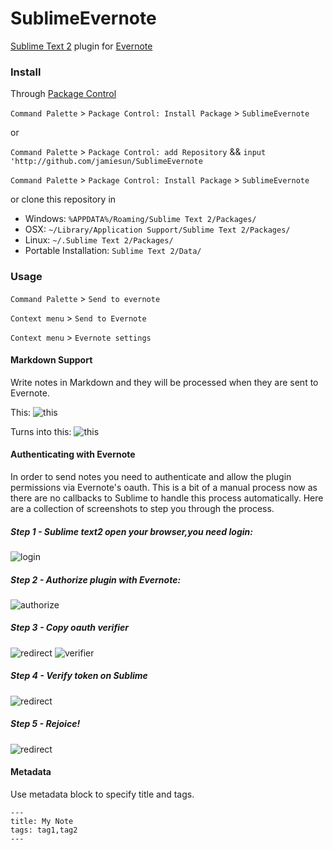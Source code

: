 SublimeEvernote
===============

[Sublime Text 2](http://www.sublimetext.com/2) plugin for [Evernote](http://www.evernote.com) 


### Install

Through [Package Control](http://wbond.net/sublime_packages/package_control)

`Command Palette` > `Package Control: Install Package` > `SublimeEvernote`

or

`Command Palette` > `Package Control: add Repository` && `input 'http://github.com/jamiesun/SublimeEvernote`

`Command Palette` > `Package Control: Install Package` > `SublimeEvernote`

or clone this repository in

* Windows: `%APPDATA%/Roaming/Sublime Text 2/Packages/`
* OSX: `~/Library/Application Support/Sublime Text 2/Packages/`
* Linux: `~/.Sublime Text 2/Packages/`
* Portable Installation: `Sublime Text 2/Data/`

### Usage

`Command Palette` > `Send to evernote`

`Context menu` > `Send to Evernote`

`Context menu` > `Evernote settings`

#### Markdown Support ####

Write notes in Markdown and they will be processed when they are sent to Evernote.

This:
![this](https://dl.dropbox.com/u/643062/SublimeEvernoteScreenshots/Markdown.png)

Turns into this:
![this](https://dl.dropbox.com/u/643062/SublimeEvernoteScreenshots/Evernote.png)

#### Authenticating with Evernote ####

In order to send notes you need to authenticate and allow the plugin permissions via Evernote's oauth. 
This is a bit of a manual process now as there are no callbacks to Sublime to handle this process automatically.
Here are a collection of screenshots to step you through the process.

##### Step 1 - Sublime text2 open your browser,you need login:
![login]()

##### Step 2 - Authorize plugin with Evernote:
![authorize](https://raw.github.com/dencold/static/master/images/sublimeevernote/2_authorize.png)

##### Step 3 - Copy oauth verifier
![redirect](https://raw.github.com/dencold/static/master/images/sublimeevernote/3_redirect.png)
![verifier](https://raw.github.com/dencold/static/master/images/sublimeevernote/4_oauth_verifier.png)

##### Step 4 - Verify token on Sublime
![redirect](https://raw.github.com/dencold/static/master/images/sublimeevernote/5_verify_sublime.png)

##### Step 5 - Rejoice!
![redirect](https://raw.github.com/dencold/static/master/images/sublimeevernote/6_rejoice.png)

#### Metadata ####

Use metadata block to specify title and tags.

    ---
    title: My Note
    tags: tag1,tag2
    ---
